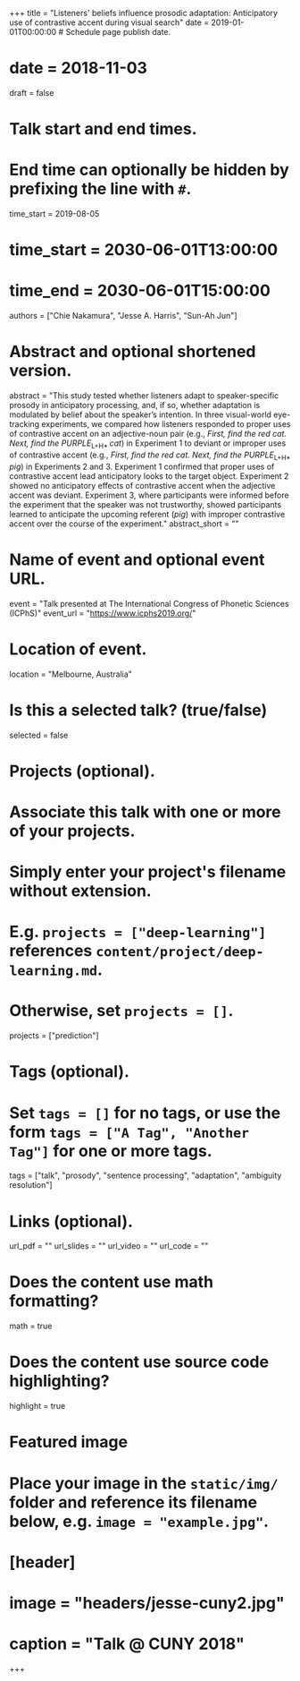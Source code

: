 +++
title = "Listeners' beliefs influence prosodic adaptation: Anticipatory use of contrastive accent during visual search"
date = 2019-01-01T00:00:00  # Schedule page publish date.
# date = 2018-11-03
draft = false

# Talk start and end times.
#   End time can optionally be hidden by prefixing the line with `#`.
time_start = 2019-08-05
# time_start = 2030-06-01T13:00:00
# time_end = 2030-06-01T15:00:00

authors = ["Chie Nakamura", "Jesse A. Harris", "Sun-Ah Jun"]

# Abstract and optional shortened version.
abstract = "This study tested whether listeners adapt to speaker-specific prosody in anticipatory processing, and, if so, whether adaptation is modulated by belief about the speaker’s intention. In three visual-world eye-tracking experiments, we compared how listeners responded to proper uses of contrastive accent on an adjective-noun pair (e.g., <i>First, find the red cat. Next, find the PURPLE</i><sub>L+H* </sub> <i>cat</i>) in Experiment 1 to deviant or improper uses of contrastive accent (e.g., <i>First, find the red cat. Next, find the PURPLE</i><sub>L+H*</sub> <i>pig</i>) in Experiments 2 and 3. Experiment 1 confirmed that proper uses of contrastive accent lead anticipatory looks to the target object. Experiment 2 showed no anticipatory effects of contrastive accent when the adjective accent was deviant. Experiment 3, where participants were informed before the experiment that the speaker was not trustworthy, showed participants learned to anticipate the upcoming referent (<i>pig</i>) with improper contrastive accent over the course of the experiment."
abstract_short = ""

# Name of event and optional event URL.
event = "Talk presented at The International Congress of Phonetic Sciences (ICPhS)"
event_url = "https://www.icphs2019.org/"

# Location of event.
location = "Melbourne, Australia"

# Is this a selected talk? (true/false)
selected = false

# Projects (optional).
#   Associate this talk with one or more of your projects.
#   Simply enter your project's filename without extension.
#   E.g. `projects = ["deep-learning"]` references `content/project/deep-learning.md`.
#   Otherwise, set `projects = []`.
projects = ["prediction"]

# Tags (optional).
#   Set `tags = []` for no tags, or use the form `tags = ["A Tag", "Another Tag"]` for one or more tags.
tags = ["talk", "prosody", "sentence processing", "adaptation", "ambiguity resolution"]

# Links (optional).
url_pdf = ""
url_slides = ""
url_video = ""
url_code = ""

# Does the content use math formatting?
math = true

# Does the content use source code highlighting?
highlight = true

# Featured image
# Place your image in the `static/img/` folder and reference its filename below, e.g. `image = "example.jpg"`.
# [header]
# image = "headers/jesse-cuny2.jpg"
# caption = "Talk @ CUNY 2018"

+++
